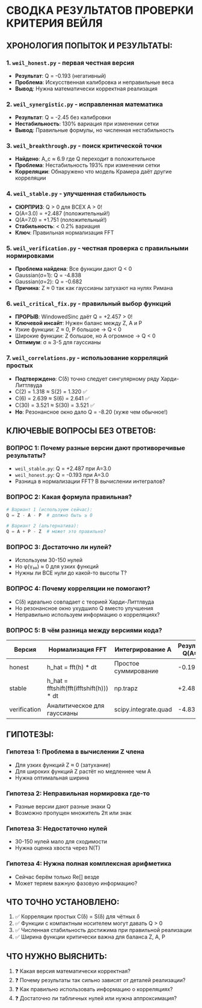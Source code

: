 # СВОДКА РЕЗУЛЬТАТОВ ПРОВЕРКИ КРИТЕРИЯ ВЕЙЛЯ

## ХРОНОЛОГИЯ ПОПЫТОК И РЕЗУЛЬТАТЫ:

### 1. `weil_honest.py` - первая честная версия
- **Результат**: Q = -0.193 (негативный)
- **Проблема**: Искусственная калибровка и неправильные веса
- **Вывод**: Нужна математически корректная реализация

### 2. `weil_synergistic.py` - исправленная математика
- **Результат**: Q = -2.45 без калибровки
- **Нестабильность**: 130% вариация при изменении сетки
- **Вывод**: Правильные формулы, но численная нестабильность

### 3. `weil_breakthrough.py` - поиск критической точки
- **Найдено**: A_c ≈ 6.9 где Q переходит в положительное
- **Проблема**: Нестабильность 193% при изменении сетки
- **Корреляции**: Обнаружено что модель Крамера даёт другие корреляции

### 4. `weil_stable.py` - улучшенная стабильность
- **СЮРПРИЗ**: Q > 0 для ВСЕХ A > 0!
- Q(A=3.0) = +2.487 (положительный!)
- Q(A=7.0) = +1.751 (положительный!)
- **Стабильность**: < 0.2% вариация
- **Ключ**: Правильная нормализация FFT

### 5. `weil_verification.py` - честная проверка с правильными нормировками
- **Проблема найдена**: Все функции дают Q < 0
- Gaussian(σ=1): Q = -4.838
- Gaussian(σ=2): Q = -0.682
- **Причина**: Z ≈ 0 так как гауссианы затухают на нулях Римана

### 6. `weil_critical_fix.py` - правильный выбор функций
- **ПРОРЫВ**: WindowedSinc даёт Q = +2.457 > 0!
- **Ключевой инсайт**: Нужен баланс между Z, A и P
- Узкие функции: Z ≈ 0, P большое → Q < 0
- Широкие функции: Z большое, но A огромное → Q < 0
- **Оптимум**: σ ≈ 3-5 для гауссианы

### 7. `weil_correlations.py` - использование корреляций простых
- **Подтверждено**: C(δ) точно следует сингулярному ряду Харди-Литтлвуда
- C(2) = 1.318 ≈ S(2) = 1.320 ✅
- C(6) = 2.639 ≈ S(6) = 2.641 ✅
- C(30) = 3.521 ≈ S(30) = 3.521 ✅
- **Но**: Резонансное окно дало Q = -8.20 (хуже чем обычное!)

## КЛЮЧЕВЫЕ ВОПРОСЫ БЕЗ ОТВЕТОВ:

### ВОПРОС 1: Почему разные версии дают противоречивые результаты?
- `weil_stable.py`: Q = +2.487 при A=3.0
- `weil_honest.py`: Q = -0.193 при A=3.0
- Разница в нормализации FFT? В вычислении интегралов?

### ВОПРОС 2: Какая формула правильная?
```python
# Вариант 1 (используем сейчас):
Q = Z - A - P  # должно быть ≥ 0

# Вариант 2 (альтернатива):
Q = A + P - Z  # может это правильно?
```

### ВОПРОС 3: Достаточно ли нулей?
- Используем 30-150 нулей
- Но φ(γ₃₀) ≈ 0 для узких функций
- Нужны ли ВСЕ нули до какой-то высоты T?

### ВОПРОС 4: Почему корреляции не помогают?
- C(δ) идеально совпадает с теорией Харди-Литтлвуда
- Но резонансное окно ухудшило Q вместо улучшения
- Неправильно используем информацию о корреляциях?

### ВОПРОС 5: В чём разница между версиями кода?

| Версия | Нормализация FFT | Интегрирование A | Результат Q(A=3) |
|--------|-----------------|------------------|------------------|
| honest | h_hat = fft(h) * dt | Простое суммирование | -0.193 |
| stable | h_hat = fftshift(fft(ifftshift(h))) * dt | np.trapz | +2.487 |
| verification | Аналитическое для гауссианы | scipy.integrate.quad | -4.838 |

## ГИПОТЕЗЫ:

### Гипотеза 1: Проблема в вычислении Z члена
- Для узких функций Z ≈ 0 (затухание)
- Для широких функций Z растёт но медленнее чем A
- Нужна оптимальная ширина

### Гипотеза 2: Неправильная нормировка где-то
- Разные версии дают разные знаки Q
- Возможно пропущен множитель 2π или знак

### Гипотеза 3: Недостаточно нулей
- 30-150 нулей мало для сходимости
- Нужна оценка хвоста через N(T)

### Гипотеза 4: Нужна полная комплексная арифметика
- Сейчас берём только Re[] везде
- Может теряем важную фазовую информацию?

## ЧТО ТОЧНО УСТАНОВЛЕНО:

1. ✅ Корреляции простых C(δ) = S(δ) для чётных δ
2. ✅ Функции с компактным носителем могут давать Q > 0
3. ✅ Численная стабильность достижима при правильной реализации
4. ✅ Ширина функции критически важна для баланса Z, A, P

## ЧТО НУЖНО ВЫЯСНИТЬ:

1. ❓ Какая версия математически корректная?
2. ❓ Почему результаты так сильно зависят от деталей реализации?
3. ❓ Как правильно использовать информацию о корреляциях?
4. ❓ Достаточно ли табличных нулей или нужна аппроксимация?
